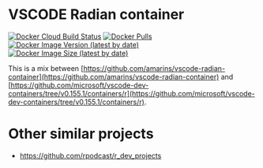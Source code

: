 # VSCODE Radian container

[![Docker Cloud Build Status](https://img.shields.io/docker/cloud/build/amarins/vscode-radian-container?label=build&logo=docker&logoColor=white)](https://hub.docker.com/r/amarins/vscode-radian-container)
[![Docker Pulls](https://img.shields.io/docker/pulls/amarins/vscode-radian-container?label=pulls&logo=docker&logoColor=white)](https://hub.docker.com/r/amarins/vscode-radian-container)
[![Docker Image Version (latest by date)](https://img.shields.io/docker/v/amarins/vscode-radian-container?logo=docker&logoColor=white)](https://hub.docker.com/r/amarins/vscode-radian-container)
[![Docker Image Size (latest by date)](https://img.shields.io/docker/image-size/amarins/vscode-radian-container?label=size&logo=docker&logoColor=white)](https://hub.docker.com/r/amarins/vscode-radian-container)

This is a mix between [https://github.com/amarins/vscode-radian-container](https://github.com/amarins/vscode-radian-container) and [https://github.com/microsoft/vscode-dev-containers/tree/v0.155.1/containers/r](https://github.com/microsoft/vscode-dev-containers/tree/v0.155.1/containers/r).

# Other similar projects
- https://github.com/rpodcast/r_dev_projects